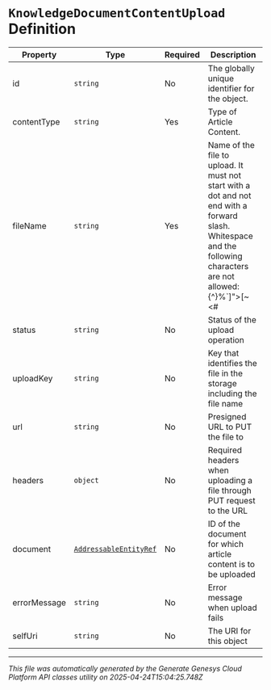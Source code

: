 # `KnowledgeDocumentContentUpload` Definition

| Property | Type | Required | Description |
|----------|------|----------|-------------|
| id | `string` | No | The globally unique identifier for the object. |
| contentType | `string` | Yes | Type of Article Content. |
| fileName | `string` | Yes | Name of the file to upload. It must not start with a dot and not end with a forward slash. Whitespace and the following characters are not allowed: \{^}%`]">[~<#| |
| status | `string` | No | Status of the upload operation |
| uploadKey | `string` | No | Key that identifies the file in the storage including the file name |
| url | `string` | No | Presigned URL to PUT the file to |
| headers | `object` | No | Required headers when uploading a file through PUT request to the URL |
| document | [`AddressableEntityRef`](addressableentityref-definition.md) | No | ID of the document for which article content is to be uploaded |
| errorMessage | `string` | No | Error message when upload fails |
| selfUri | `string` | No | The URI for this object |

---

*This file was automatically generated by the Generate Genesys Cloud Platform API classes utility on 2025-04-24T15:04:25.748Z*